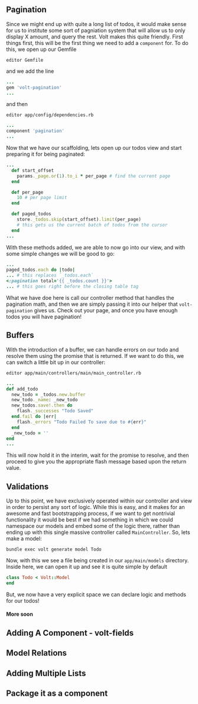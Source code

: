 ## Pagination
Since we might end up with quite a long list of todos, it would make sense for us to institute some sort of pagniation system
that will allow us to only display X amount, and query the rest. Volt makes this quite friendly. First things first, this will
be the first thing we need to add a `component` for. To do this, we open up our Gemfile

`editor Gemfile`

and we add the line

```RUBY
...
gem 'volt-pagination'
...
```

and then

`editor app/config/dependencies.rb`

```RUBY
...
component 'pagination'
...
```

Now that we have our scaffolding, lets open up our todos view and start preparing it for being paginated:

```RUBY
...
  def start_offset
    params._page.or(1).to_i * per_page # find the current page
  end

  def per_page
    10 # per page limit
  end

  def paged_todos
    store._todos.skip(start_offset).limit(per_page)
    # this gets us the current batch of todos from the cursor
  end
...
```

With these methods added, we are able to now go into our view, and with some simple changes we will be good to go:

```RUBY
...
paged_todos.each do |todo|
... # this replaces `_todos.each`
<:pagination total='{{ _todos.count }}'>
... # this goes right before the closing table tag

```

What we have doe here is call our controller method that handles the pagination math, and then we are simply passing it into
our helper that `volt-pagination` gives us. Check out your page, and once you have enough todos you will have pagination!

## Buffers
With the introduction of a buffer, we can handle errors on our todo and resolve them using the promise that is returned.
If we want to do this, we can switch a little bit up in our controller:

`editor app/main/controllers/main/main_controller.rb`

```RUBY
...
def add_todo
  new_todo = _todos.new.buffer
  new_todo._name: _new_todo
  new_todos.save!.then do
    flash._successes "Todo Saved"
  end.fail do |err|
    flash._errors "Todo Failed To save due to #{err}"
  end
  _new_todo = ''
end
...
```

This will now hold it in the interim, wait for the promise to resolve, and then proceed to give you the appropriate flash
message based upon the return value.

## Validations
Up to this point, we have exclusively operated within our controller and view in order to persist any sort of logic. While this
is easy, and it makes for an awesome and fast bootstrapping process, if we want to get nontrivial functionality it would be
best 
if we had something in which we could namespace our models and embed some of the logic there, rather than ending up with this
single massive controller called `MainController`. So, lets make a model:

`bundle exec volt generate model Todo`

Now, with this we see a file being created in our `app/main/models` directory. Inside here, we can open it up and see
it is quite simple by default

```RUBY
class Todo < Volt::Model
end

```

But, we now have a very explicit space we can declare logic and methods for our todos!

#### More soon
## Adding A Component - volt-fields

## Model Relations

## Adding Multiple Lists

## Package it as a component
